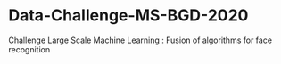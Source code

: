 # Data-Challenge-MS-BGD-2020
Challenge Large Scale Machine Learning :  Fusion of algorithms for face recognition

